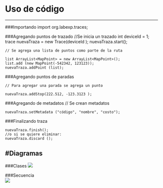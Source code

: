 # Uso de código
--------

###Importando 
    import org.labexp.traces; 

###Agregando puntos de trazado 
    //Se inicia un trazado 
    int deviceId = 1; 
    trace nuevaTraza = new Trace(deviceId ); 
    nuevaTraza.start(); 

    // Se agrega una lista de puntos como parte de la ruta

    list ArrayList<MapPoint> = new ArrayList<MapPoint>(); 
    list.add (new MapPoint(-542342, 123123)); 
    nuevaTraza.addPoint (list); 

###Agregando puntos de paradas

    // Para agregar una parada se agrega un punto

    nuevaTraza.addStop(222.512, -123.3123 ); 

###Agregando de metadatos
    // Se crean metadatos 

    nuevaTraza.setMetadata ("código", "nombre", "costo"); 

###Finalizando traza 
  
    nuevaTraza.finish();
    //o si se quiere eliminar: 
    nuevaTraza.discard ();


#Diagramas
--------

###Clases
![](/Diseño/classDiagram.png)

###Secuencia  
![](/Diseño/sequenceDiagram.png)



